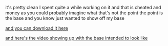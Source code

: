 it's pretty clean I spent quite a while working on it and that is cheated and money as you could probably imagine what that's not the point the point is the base and you know just wanted to show off my base




[and you can download it here](https://github.com/thedoctorisCool/VOTV-base/releases/tag/sav)

[and here's the video showing up with the base intended to look like](https://www.youtube.com/watch?v=WgVIw2JgS1w)
